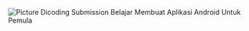 <img src="https://drive.google.com/file/d/1xRa_8XjDUI3R-oImPW_KZz1ro8D7N4t6/view?usp=sharing" alt="Picture">
Dicoding Submission Belajar Membuat Aplikasi Android Untuk Pemula

